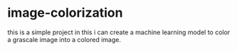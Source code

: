 # image-colorization
this is a simple project in this i can create a machine learning model to color a grascale image into a colored image.

